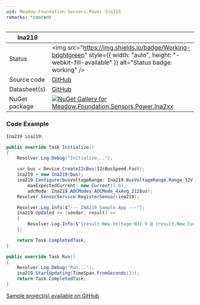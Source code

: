 ```yaml
---
uid: Meadow.Foundation.Sensors.Power.Ina219
remarks: *content
---
```


| Ina219 | |
|--------|--------|
| Status | <img src="https://img.shields.io/badge/Working-brightgreen" style={{ width: "auto", height: "-webkit-fill-available" }} alt="Status badge: working" /> |
| Source code | [GitHub](https://github.com/WildernessLabs/Meadow.Foundation/tree/main/Source/Meadow.Foundation.Peripherals/Sensors.Power.Ina2xx) |
| Datasheet(s) | [GitHub](https://github.com/WildernessLabs/Meadow.Foundation/tree/main/Source/Meadow.Foundation.Peripherals/Sensors.Power.Ina2xx/Datasheet) |
| NuGet package | <a href="https://www.nuget.org/packages/Meadow.Foundation.Sensors.Power.Ina2xx/" target="_blank"><img src="https://img.shields.io/nuget/v/Meadow.Foundation.Sensors.Power.Ina2xx.svg?label=Meadow.Foundation.Sensors.Power.Ina2xx" alt="NuGet Gallery for Meadow.Foundation.Sensors.Power.Ina2xx" /></a> |
### Code Example

```csharp
Ina219 ina219;

public override Task Initialize()
{
    Resolver.Log.Debug("Initialize...");

    var bus = Device.CreateI2cBus(I2cBusSpeed.Fast);
    ina219 = new Ina219(bus);
    ina219.Configure(busVoltageRange: Ina219.BusVoltageRange.Range_32V,
        maxExpectedCurrent: new Current(1.0),
        adcMode: Ina219.ADCModes.ADCMode_4xAvg_2128us);
    Resolver.SensorService.RegisterSensor(ina219);

    Resolver.Log.Info($"--- INA219 Sample App ---");
    ina219.Updated += (sender, result) =>
    {
        Resolver.Log.Info($"{result.New.Voltage:N3} V @ {result.New.Current:N3} A");
    };

    return Task.CompletedTask;
}

public override Task Run()
{
    Resolver.Log.Debug("Run...");
    ina219.StartUpdating(TimeSpan.FromSeconds(2));
    return Task.CompletedTask;
}

```

[Sample project(s) available on GitHub](https://github.com/WildernessLabs/Meadow.Foundation/tree/main/Source/Meadow.Foundation.Peripherals/Sensors.Power.Ina2xx/Samples/Ina219_Sample)

